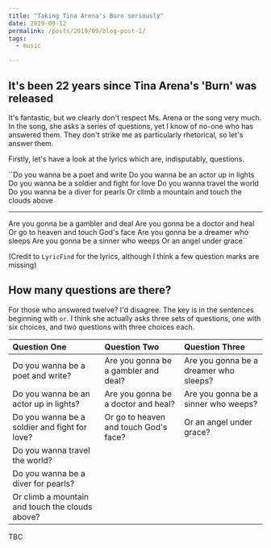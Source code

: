 ```yaml
---
title: "Taking Tina Arena's Burn seriously"
date: 2019-09-12
permalink: /posts/2019/09/blog-post-1/
tags:
  - music

---
```


## It's been 22 years since Tina Arena's 'Burn' was released

It's fantastic, but we clearly don't respect Ms. Arena or the song very much. In the song, she asks a series of questions, yet I know of no-one who has answered them. They don't strike me as particularly rhetorical, so let's answer them.

Firstly, let's have a look at the lyrics which are, indisputably, questions.

``Do you wanna be a poet and write
Do you wanna be an actor up in lights
Do you wanna be a soldier and fight for love
Do you wanna travel the world
Do you wanna be a diver for pearls
Or climb a mountain and touch the clouds above

---

Are you gonna be a gambler and deal
Are you gonna be a doctor and heal
Or go to heaven and touch God's face
Are you gonna be a dreamer who sleeps
Are you gonna be a sinner who weeps
Or an angel under grace``

(Credit to `LyricFind` for the lyrics, although I think a few question marks are missing)

## How many questions are there?

For those who answered twelve? I'd disagree. The key is in the sentences beginning with `or`. I think she actually asks three sets of questions, one with six choices, and two questions with three choices each.

| Question One | Question Two | Question  Three |
| :--- | :--- | :--- |
| Do you wanna be a poet and write? | Are you gonna be a gambler and deal? | Are you gonna be a dreamer who sleeps? |
| Do you wanna be an actor up in lights? | Are you gonna be a doctor and heal? | Are you gonna be a sinner who weeps? |
| Do you wanna be a soldier and fight for love? | Or go to heaven and touch God's face? | Or an angel under grace? |
| Do you wanna travel the world? | | |
| Do you wanna be a diver for pearls? | | |
| Or climb a mountain and touch the clouds above? | | |


TBC




